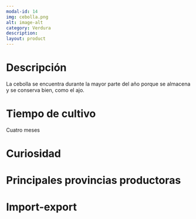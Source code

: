 ```yaml
---
modal-id: 14
img: cebolla.png
alt: image-alt
category: Verdura
description:
layout: product
---
```


# Descripción
La cebolla se encuentra durante la mayor parte del año porque se almacena y se conserva bien, como el ajo.

# Tiempo de cultivo
Cuatro meses

# Curiosidad

# Principales provincias productoras
<div class="chart"></div>

# Import-export
<svg class="import-export" width="600" height="350"></svg>
